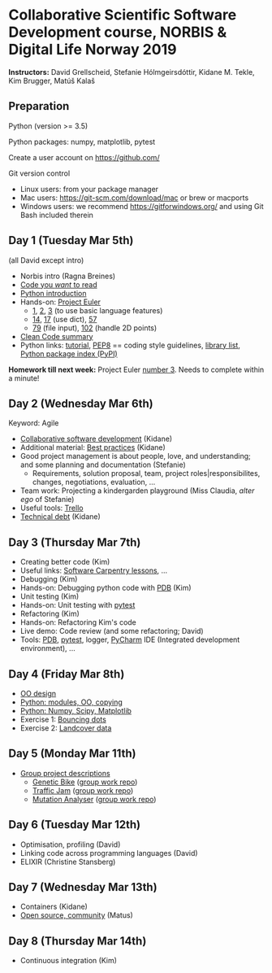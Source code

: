 # Collaborative Scientific Software Development course, NORBIS & Digital Life Norway 2019

__Instructors:__ David Grellscheid, Stefanie Hólmgeirsdóttir, Kidane M. Tekle, Kim Brugger, Matúš Kalaš

## Preparation

Python (version >= 3.5)

Python packages: numpy, matplotlib, pytest

Create a user account on https://github.com/

Git version control
 - Linux users: from your package manager
 - Mac users: https://git-scm.com/download/mac or brew or macports
 - Windows users: we recommend https://gitforwindows.org/ and using Git Bash included therein


## Day 1 (Tuesday Mar 5th)

(all David except intro)

   - Norbis intro (Ragna Breines)
   - [Code you _want_ to read](1.1%20-%20CodeYouWantToRead.pdf)
   - [Python introduction](1.2%20-%20PythonIntro.pdf)
   - Hands-on: [Project Euler](https://projecteuler.net/archives)
      - [1](https://projecteuler.net/problem=1), [2](https://projecteuler.net/problem=2), [3](https://projecteuler.net/problem=3) (to use basic language features)
      - [14](https://projecteuler.net/problem=14), [17](https://projecteuler.net/problem=17) (use dict), [57](https://projecteuler.net/problem=57)
      - [79](https://projecteuler.net/problem=79) (file input), [102](https://projecteuler.net/problem=102) (handle 2D points)
   - [Clean Code summary](https://gist.github.com/wojteklu/73c6914cc446146b8b533c0988cf8d29)
   - Python links: [tutorial](https://docs.python.org/3/tutorial/), [PEP8](https://www.python.org/dev/peps/pep-0008/) == coding style guidelines, [library list](https://docs.python.org/3/library/), [Python package index (PyPI)](https://pypi.org/)

__Homework till next week:__ Project Euler [number 3](https://projecteuler.net/problem=3). Needs to complete within a minute!

## Day 2 (Wednesday Mar 6th)

Keyword: Agile

  - [Collaborative software development](2.1%20-%20Collaborative%20Software%20Development.pdf) (Kidane)
  - Additional material: [Best practices](2.2%20-%20Best%20Practices.pdf) (Kidane)
  - Good project management is about people, love, and understanding; and some planning and documentation (Stefanie)
     - Requirements, solution proposal, team, project roles|responsibilites, changes, negotiations, evaluation, ...
  - Team work: Projecting a kindergarden playground (Miss Claudia, _alter ego_ of Stefanie)
  - Useful tools: [Trello](http://trello.com/)
  - [Technical debt](2.3%20-%20Technical%20Debt.pdf) (Kidane)

## Day 3 (Thursday Mar 7th)

   - Creating better code (Kim)
   - Useful links: [Software Carpentry lessons](https://software-carpentry.org/lessons/), ...
   - Debugging (Kim)
   - Hands-on: Debugging python code with [PDB](https://docs.python.org/3/library/pdb.html) (Kim)
   - Unit testing (Kim)
   - Hands-on: Unit testing with [pytest](https://pytest.org/)
   - Refactoring (Kim)
   - Hands-on: Refactoring Kim's code
   - Live demo: Code review (and some refactoring; David)
   - Tools: [PDB](https://docs.python.org/3/library/pdb.html), [pytest](https://pytest.org/), logger, [PyCharm](https://www.jetbrains.com/pycharm/) IDE (Integrated development environment), ...
   
## Day 4 (Friday Mar 8th)

   - [OO design](4.1%20-%20OOdesign.pdf)
   - [Python: modules, OO, copying](4.2%20-%20Python_modules_OO_copying.pdf)
   - [Python: Numpy, Scipy, Matplotlib](4.3%20-%20Numpy_Scipy_Matplotlib.pdf)
   - Exercise 1: [Bouncing dots](bounce_task.py)
   - Exercise 2: [Landcover data](https://folk.uib.no/dgr061/cssd2019/landcover/)

   
## Day 5 (Monday Mar 11th)

   - [Group project descriptions](https://folk.uib.no/dgr061/cssd2019)
       - [Genetic Bike](https://folk.uib.no/dgr061/cssd2019/bikegenes/index.html) ([group work repo](https://github.com/cssd2019/geneticbike))
       - [Traffic Jam](https://folk.uib.no/dgr061/cssd2019/trafficjam/index.html) ([group work repo](https://github.com/cssd2019/trafficjam))
       - [Mutation Analyser](https://folk.uib.no/dgr061/cssd2019/chasinscores/index.html) ([group work repo](https://github.com/cssd2019/mutationplanner))

   
## Day 6 (Tuesday Mar 12th)

   - Optimisation, profiling (David)
   - Linking code across programming languages (David)
   - ELIXIR (Christine Stansberg)

   
## Day 7 (Wednesday Mar 13th)

   - Containers (Kidane)
   - [Open source, community](https://docs.google.com/presentation/d/1EIT4yv0bMLvrqU1XUv_nwsl-6dlAEHKGw09SEWJ_890/edit?usp=sharing) (Matus)

   
## Day 8 (Thursday Mar 14th)

   - Continuous integration (Kim)
    


